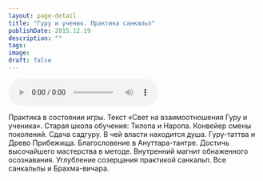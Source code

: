 ```yaml
---
layout: page-detail
title: "Гуру и ученик. Практика санкальп"
publishDate: 2015.12.19
description: ""
tags:
image:
draft: false
---
```


<audio title="2015.12.19 - Гуру и ученик. Практика санкальп.mp3" src="/upload/iblock/fc4/fc4a61f1aad6b1dd82c2b0e5051a01e9.mp3" controls=""></audio>

 Практика в состоянии игры. Текст «Свет на взаимоотношения Гуру и ученика». Старая школа обучения: Тилопа и Наропа. Конвейер смены поколений. Сдача садгуру. В чей власти находится душа. Гуру-таттва и Древо Прибежища. Благословение в Ануттара-тантре. Достичь высочайшего мастерства в методе. Внутренний магнит обнаженного осознавания. Углубление созерцания практикой санкальп. Все санкальпы и Брахма-вичара. 

  
